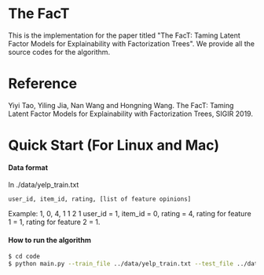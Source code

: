 # The FacT

This is the implementation for the paper titled "The FacT: Taming Latent Factor Models for Explainability with Factorization Trees". We provide all the source codes for the algorithm.

# Reference
Yiyi Tao, Yiling Jia, Nan Wang and Hongning Wang. The FacT: Taming Latent Factor Models for Explainability with Factorization Trees, SIGIR 2019.

# Quick Start (For Linux and Mac)
#### Data format
In ./data/yelp_train.txt
```
user_id, item_id, rating, [list of feature opinions]
```
Example:
1, 0, 4, 1 1 2 1
user_id = 1, item_id = 0, rating = 4, rating for feature 1 = 1, rating for feature 2 = 1.

#### How to run the algorithm
```sh
$ cd code
$ python main.py --train_file ../data/yelp_train.txt --test_file ../data/yelp_test.txt --num_dim 20 --max_depth 6
```
